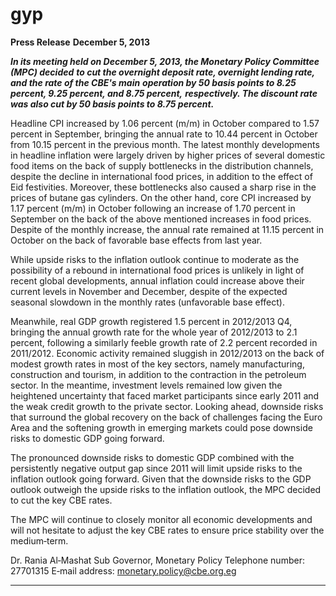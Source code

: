 # gyp

**Press Release**
**December 5, 2013**

**_In its meeting held on December 5, 2013, the Monetary Policy Committee (MPC) decided_**
**_to cut the overnight deposit rate, overnight lending rate, and the rate of the CBE's main_**
**_operation by 50 basis points to 8.25 percent, 9.25 percent, and 8.75 percent,_**
**_respectively. The discount rate was also cut by 50 basis points to 8.75 percent._**

Headline CPI increased by 1.06 percent (m/m) in October compared to 1.57 percent in
September, bringing the annual rate to 10.44 percent in October from 10.15 percent in
the previous month. The latest monthly developments in headline inflation were largely
driven by higher prices of several domestic food items on the back of supply bottlenecks in
the distribution channels, despite the decline in international food prices, in addition to
the effect of Eid festivities. Moreover, these bottlenecks also caused a sharp rise in the
prices of butane gas cylinders. On the other hand, core CPI increased by 1.17 percent
(m/m) in October following an increase of 1.70 percent in September on the back of the
above mentioned increases in food prices. Despite of the monthly increase, the annual
rate remained at 11.15 percent in October on the back of favorable base effects from last
year.

While upside risks to the inflation outlook continue to moderate as the possibility of a
rebound in international food prices is unlikely in light of recent global developments,
annual inflation could increase above their current levels in November and December,
despite of the expected seasonal slowdown in the monthly rates (unfavorable base
effect).

Meanwhile, real GDP growth registered 1.5 percent in 2012/2013 Q4, bringing the annual
growth rate for the whole year of 2012/2013 to 2.1 percent, following a similarly feeble
growth rate of 2.2 percent recorded in 2011/2012. Economic activity remained sluggish in
2012/2013 on the back of modest growth rates in most of the key sectors, namely
manufacturing, construction and tourism, in addition to the contraction in the petroleum
sector. In the meantime, investment levels remained low given the heightened
uncertainty that faced market participants since early 2011 and the weak credit growth to
the private sector. Looking ahead, downside risks that surround the global recovery on the
back of challenges facing the Euro Area and the softening growth in emerging markets
could pose downside risks to domestic GDP going forward.

The pronounced downside risks to domestic GDP combined with the persistently negative
output gap since 2011 will limit upside risks to the inflation outlook going forward. Given
that the downside risks to the GDP outlook outweigh the upside risks to the inflation
outlook, the MPC decided to cut the key CBE rates.

The MPC will continue to closely monitor all economic developments and will not hesitate
to adjust the key CBE rates to ensure price stability over the medium‐term.

Dr. Rania Al‐Mashat
Sub Governor, Monetary Policy
Telephone number: 27701315
E‐mail address: monetary.policy@cbe.org.eg


-----

